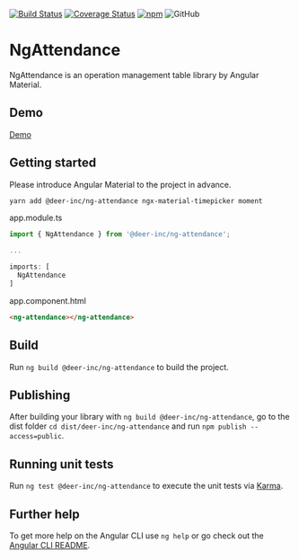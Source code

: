 [![Build Status](https://travis-ci.com/deer-inc/ng-attendance.svg?branch=master)](https://travis-ci.com/deer-inc/ng-attendance)
[![Coverage Status](https://coveralls.io/repos/github/deer-inc/ng-attendance/badge.svg?branch=master)](https://coveralls.io/github/deer-inc/ng-attendance?branch=master)
[![npm](https://img.shields.io/npm/v/@deer-inc/ng-attendance.svg)](https://www.npmjs.com/package/@deer-inc/ng-lp)
![GitHub](https://img.shields.io/github/license/deer-inc/ng-attendance.svg)

# NgAttendance

NgAttendance is an operation management table library by Angular Material.

## Demo

[Demo](https://deer-inc.github.io/ng-attendance/)

## Getting started

Please introduce Angular Material to the project in advance.

```bash
yarn add @deer-inc/ng-attendance ngx-material-timepicker moment
```

app.module.ts
```ts
import { NgAttendance } from '@deer-inc/ng-attendance';

...

imports: [
  NgAttendance
]
```

app.component.html
```html
<ng-attendance></ng-attendance>
```

## Build

Run `ng build @deer-inc/ng-attendance` to build the project.

## Publishing

After building your library with `ng build @deer-inc/ng-attendance`, go to the dist folder `cd dist/deer-inc/ng-attendance` and run `npm publish --access=public`.

## Running unit tests

Run `ng test @deer-inc/ng-attendance` to execute the unit tests via [Karma](https://karma-runner.github.io).

## Further help

To get more help on the Angular CLI use `ng help` or go check out the [Angular CLI README](https://github.com/angular/angular-cli/blob/master/README.md).
